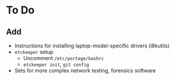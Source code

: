 # To Do

## Add
- Instructions for installing laptop-model-specific drivers (i8kutils)
- `etckeeper` setup
    - Uncomment `/etc/portage/bashrc`
    - `etckeeper init`, `git config`
- Sets for more complex network testing, forensics software
